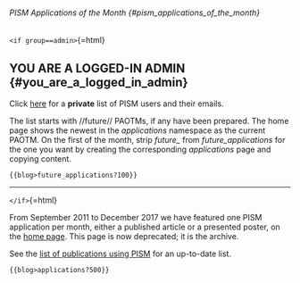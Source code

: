 ###### PISM Applications of the Month {#pism_applications_of_the_month}

`<if group==admin>`{=html}

YOU ARE A LOGGED-IN ADMIN {#you_are_a_logged_in_admin}
-------------------------

Click [here](private:userslist) for a **private** list of
PISM users and their emails.

The list starts with //future// PAOTMs, if any have been prepared. The
home page shows the newest in the *applications* namespace as the
current PAOTM. On the first of the month, strip *future\_* from
*future\_applications* for the one you want by creating the
corresponding *applications* page and copying content.

```{=mediawiki}
{{blog>future_applications?100}}
```

------------------------------------------------------------------------

`</if>`{=html}

From September 2011 to December 2017 we have featured one PISM
application per month, either a published article or a presented poster,
on the [home page](home). This page is now deprecated; it is
the archive.

See the [list of publications using PISM](publications) for
an up-to-date list.

```{=mediawiki}
{{blog>applications?500}}
```
